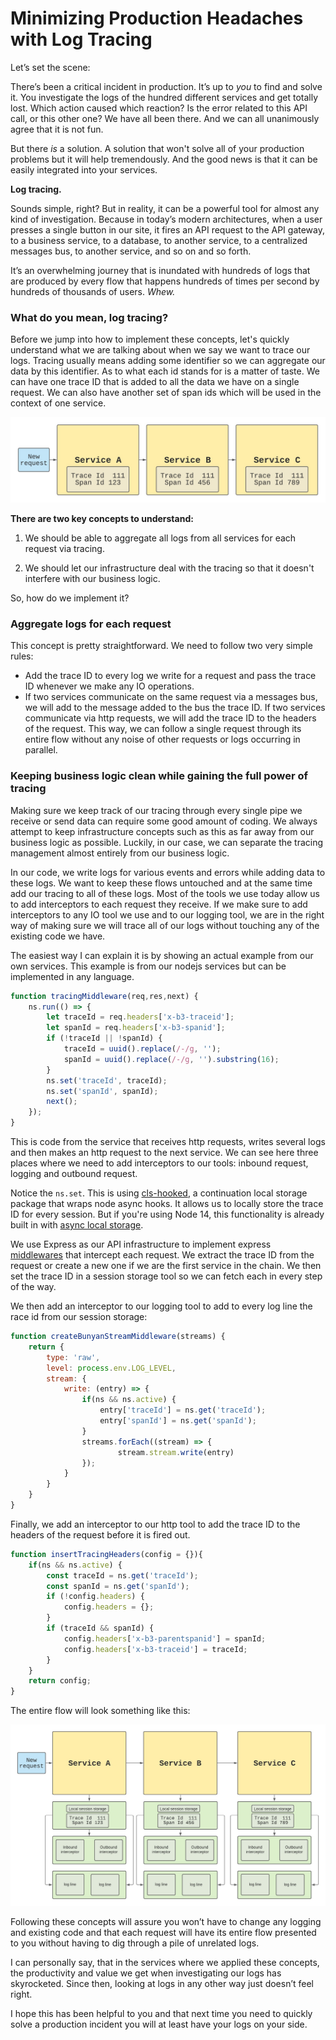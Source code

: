 # Minimizing Production Headaches with Log Tracing 

Let’s set the scene: 

There’s been a critical incident in production. It’s up to *you* to find and solve it. You investigate the logs of the hundred different services and get totally lost. Which action caused which reaction? Is the error related to this API call, or this other one?
We have all been there. 
And we can all unanimously agree that it is not fun. 

But there *is* a solution. 
A solution that won't solve all of your production problems but it will help tremendously. And the good news is that it can be easily integrated into your services. 

**Log tracing.**

Sounds simple, right? But in reality, it can be a powerful tool for almost any kind of investigation. Because in today’s modern architectures, when a user presses a single button in our site, it fires an API request to the API gateway, to a business service, to a database, to another service, to a centralized messages bus, to another service, and so on and so forth. 

It’s an overwhelming journey that is inundated with hundreds of logs that are produced by every flow that happens hundreds of times per second by hundreds of thousands of users. *Whew.*

### What do you mean, log tracing? 

Before we jump into how to implement these concepts, let's quickly understand what we are talking about when we say we want to trace our logs. Tracing usually means adding some identifier so we can aggregate our data by this identifier. As to what each id stands for is a matter of taste. We can have one trace ID that is added to all the data we have on a single request. We can also have another set of span ids which will be used in the context of one service.

![diagram-1](./images/first-diagram.jpeg)

**There are two key concepts to understand:**

1. We should be able to aggregate all logs from all services for each request via tracing. 

2. We should let our infrastructure deal with the tracing so that it doesn't interfere with our business logic. 

So, how do we implement it? 

### Aggregate logs for each request

This concept is pretty straightforward. We need to follow two very simple rules: 
- Add the trace ID to every log we write for a request and pass the trace ID whenever we make any IO operations. 
- If two services communicate on the same request via a messages bus, we will add to the message added to the bus the trace ID. 
If two services communicate via http requests, we will add the trace ID to the headers of the request. This way, we can follow a single request through its entire flow without any noise of other requests or logs occurring in parallel.


### Keeping business logic clean while gaining the full power of tracing

Making sure we keep track of our tracing through every single pipe we receive or send data can require some good amount of coding. We always attempt to keep infrastructure concepts such as this as far away from our business logic as possible. Luckily, in our case, we can separate the tracing management almost entirely from our business logic. 

In our code, we write logs for various events and errors while adding data to these logs. We want to keep these flows untouched and at the same time add our tracing to all of these logs. Most of the tools we use today allow us to add interceptors to each request they receive. If we make sure to add interceptors to any IO tool we use and to our logging tool, we are in the right way of making sure we will trace all of our logs without touching any of the existing code we have. 

The easiest way I can explain it is by showing an actual example from our own services. This example is from our nodejs services but can be implemented in any language.

```javascript
function tracingMiddleware(req,res,next) {
    ns.run(() => {
        let traceId = req.headers['x-b3-traceid'];
        let spanId = req.headers['x-b3-spanid'];
        if (!traceId || !spanId) {
            traceId = uuid().replace(/-/g, '');
            spanId = uuid().replace(/-/g, '').substring(16);
        }
        ns.set('traceId', traceId);
        ns.set('spanId', spanId);
        next();
    });
}
```

This is code from the service that receives http requests, writes several logs and then makes an http request to the next service. We can see here three places where we need to add interceptors to our tools: inbound request, logging and outbound request.

Notice the `ns.set`. This is using [cls-hooked](https://www.npmjs.com/package/cls-hooked), a continuation local storage package that wraps node async hooks. It allows us to locally store the trace ID for every session. But if you're using Node 14, this functionality is already built in with [async local storage](https://nodejs.org/api/async_hooks.html#async_hooks_class_asynclocalstorage). 

We use Express as our API infrastructure to implement express [middlewares](https://expressjs.com/en/guide/using-middleware.html) that intercept each request. We extract the trace ID from the request or create a new one if we are the first service in the chain. We then set the trace ID in a session storage tool so we can fetch each in every step of the way.

We then add an interceptor to our logging tool to add to every log line the race id from our session storage: 

```javascript 
function createBunyanStreamMiddleware(streams) {
    return {
        type: 'raw',
        level: process.env.LOG_LEVEL,
        stream: {
            write: (entry) => {
                if(ns && ns.active) {
                    entry['traceId'] = ns.get('traceId');
                    entry['spanId'] = ns.get('spanId');
                }
                streams.forEach((stream) => {
                        stream.stream.write(entry)
                });
            }
        }
    }
}
```

Finally, we add an interceptor to our http tool to add the trace ID to the headers of the request before it is fired out.

```javascript 
function insertTracingHeaders(config = {}){
    if(ns && ns.active) {
        const traceId = ns.get('traceId');
        const spanId = ns.get('spanId');
        if (!config.headers) {
            config.headers = {};
        }
        if (traceId && spanId) {
            config.headers['x-b3-parentspanid'] = spanId;
            config.headers['x-b3-traceid'] = traceId;
        }
    }
    return config;
}
```

The entire flow will look something like this:

![diagram-2](./images/final-diagram.jpeg)

Following these concepts will assure you won’t have to change any logging and existing code and that each request will have its entire flow presented to you without having to dig through a pile of unrelated logs.

I can personally say, that in the services where we applied these concepts, the productivity and value we get when investigating our logs has skyrocketed. Since then, looking at logs in any other way just doesn’t feel right.

I hope this has been helpful to you and that next time you need to quickly solve a production incident you will at least have your logs on your side.

